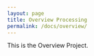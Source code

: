 ```yaml
---
layout: page
title: Overview Processing
permalink: /docs/overview/
---
```


This is the Overview Project.